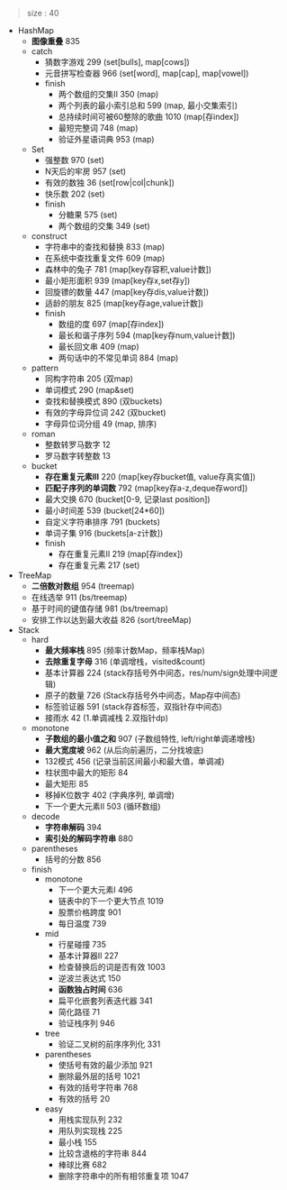 > size : 40
* HashMap
    - **图像重叠**  835
    - catch
        + 猜数字游戏  299  (set[bulls], map[cows])
        + 元音拼写检查器  966  (set[word], map[cap], map[vowel])
        + finish
            * 两个数组的交集II  350  (map)
            * 两个列表的最小索引总和  599  (map, 最小交集索引)
            * 总持续时间可被60整除的歌曲  1010  (map[存index])
            * 最短完整词  748  (map)
            * 验证外星语词典  953  (map)
    - Set
        + 强整数  970  (set)
        + N天后的牢房  957  (set)
        + 有效的数独  36  (set[row|col|chunk])
        + 快乐数  202  (set)
        + finish
            * 分糖果  575  (set)
            * 两个数组的交集  349  (set)
    - construct
        + 字符串中的查找和替换  833  (map)
        + 在系统中查找重复文件  609  (map)
        + 森林中的兔子  781  (map[key存容积,value计数])
        + 最小矩形面积  939  (map<set>[key存x,set存y])
        + 回旋镖的数量  447  (map[key存dis,value计数])
        + 适龄的朋友  825  (map[key存age,value计数])
        + finish
            * 数组的度  697  (map<list>[存index])
            * 最长和谐子序列  594  (map[key存num,value计数])
            * 最长回文串  409  (map)
            * 两句话中的不常见单词  884  (map)
    - pattern
        + 同构字符串  205  (双map)
        + 单词模式  290  (map&set)
        + 查找和替换模式  890  (双buckets)
        + 有效的字母异位词  242  (双bucket)
        + 字母异位词分组  49  (map<list>, 排序)
    - roman
        + 整数转罗马数字  12
        + 罗马数字转整数  13
    - bucket
        + **存在重复元素III**  220  (map[key存bucket值, value存真实值])
        + **匹配子序列的单词数**  792  (map<deque>[key存a-z,deque存word])
        + 最大交换  670  (bucket[0-9, 记录last position])
        + 最小时间差  539  (bucket[24*60])
        + 自定义字符串排序  791  (buckets)
        + 单词子集  916  (buckets[a-z计数])
        + finish
            * 存在重复元素II  219  (map[存index])
            * 存在重复元素  217  (set)
* TreeMap
    - **二倍数对数组**  954  (treemap)
    - 在线选举  911  (bs/treemap)
    - 基于时间的键值存储  981  (bs/treemap)
    - 安排工作以达到最大收益  826  (sort/treeMap)
* Stack
    - hard
        + **最大频率栈**  895  (频率计数Map，频率栈Map)
        + **去除重复字母**  316  (单调增栈，visited&count)
        + 基本计算器  224  (stack存括号外中间态，res/num/sign处理中间逻辑)
        + 原子的数量  726  (Stack存括号外中间态，Map存中间态)
        + 标签验证器  591  (stack存首标签，双指针存中间态)
        + 接雨水  42  (1.单调减栈 2.双指针dp)
    - monotone
        + **子数组的最小值之和**  907  (子数组特性, left/right单调递增栈)
        + **最大宽度坡**  962  (从后向前遍历，二分找坡底)
        + 132模式  456  (记录当前区间最小和最大值，单调减)
        + 柱状图中最大的矩形  84
        + 最大矩形  85
        + 移掉K位数字  402  (字典序列, 单调增)
        + 下一个更大元素II  503  (循环数组)
    - decode
        + **字符串解码**  394
        + **索引处的解码字符串**  880
    - parentheses
        + 括号的分数  856
    - finish
        + monotone
            * 下一个更大元素I  496
            * 链表中的下一个更大节点  1019
            * 股票价格跨度  901
            * 每日温度  739
        + mid
            * 行星碰撞  735
            * 基本计算器II  227
            * 检查替换后的词是否有效  1003
            * 逆波兰表达式  150
            * **函数独占时间**  636
            * 扁平化嵌套列表迭代器  341
            * 简化路径  71
            * 验证栈序列  946
        + tree
            * 验证二叉树的前序序列化  331
        + parentheses
            * 使括号有效的最少添加  921
            * 删除最外层的括号  1021
            * 有效的括号字符串  768
            * 有效的括号  20
        + easy
            * 用栈实现队列  232
            * 用队列实现栈  225
            * 最小栈  155
            * 比较含退格的字符串  844
            * 棒球比赛  682
            * 删除字符串中的所有相邻重复项  1047

